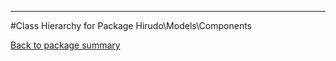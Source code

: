 - - -

#Class Hierarchy for Package Hirudo\Models\Components

<div><a href='https://github.com/JeyDotC/Hirudo-docs/tree/master/hirudo/models/components'>Back to package summary</a></div>

